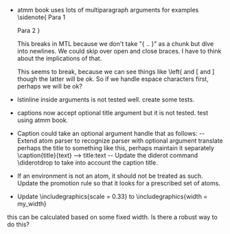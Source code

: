 * atmm book uses lots of multiparagraph arguments for examples   
  \sidenote{
   Para 1
  
   Para 2
  }
 
  This breaks in MTL because we don't take "{ .. }" as a chunk but dive into newlines.  We could skip over open and close braces.  I have to think about the implications of that.   

  This seems to break, because we can see things like \left\{ and \[  and \] though the latter will be ok.  So if we handle espace characters first, perhaps we will be ok?
   

* lstinline inside arguments is not tested well.  create some tests.
* captions now accept optional title argument but it is not tested.  test using atmm book.
   
* Caption could take an optional argument handle that as follows:
  -- Extend atom parser to recognize parser with optional argument
     translate perhaps the title to something like this, perhaps maintain it separately
  \caption{title}{text} --> title:text 
  -- Update the diderot command \diderotdrop to take into account the caption title.

* If an environment is not an atom, it should not be treated as such.  Update the promotion rule so that it looks for a prescribed set of atoms.

* Update \includegraphics{scale = 0.33} to \includegraphics{width = my_width} 

this can be calculated based on some fixed width.  Is there a robust way to do this?